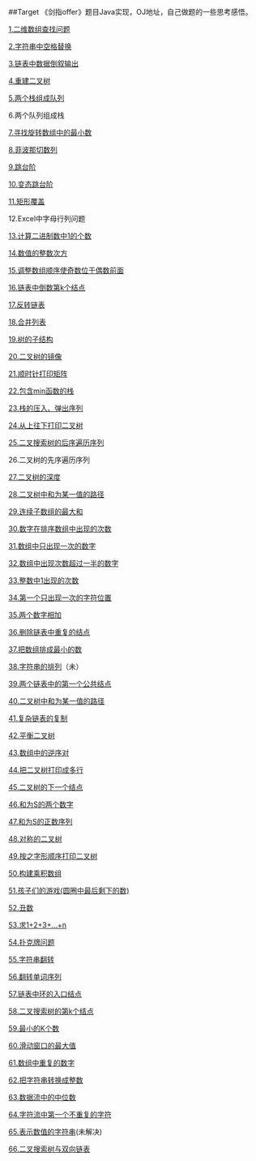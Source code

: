 ##Target
《剑指offer》题目Java实现，OJ地址，自己做题的一些思考感悟。

[1.二维数组查找问题](http://www.nowcoder.com/practice/abc3fe2ce8e146608e868a70efebf62e?rp=1&ru=/ta/coding-interviews&qru=/ta/coding-interviews/question-ranking)

[2.字符串中空格替换](http://www.nowcoder.com/practice/4060ac7e3e404ad1a894ef3e17650423?rp=1&ru=/ta/coding-interviews&qru=/ta/coding-interviews/question-ranking)

[3.链表中数据倒叙输出](http://www.nowcoder.com/practice/d0267f7f55b3412ba93bd35cfa8e8035?rp=1&ru=/ta/coding-interviews&qru=/ta/coding-interviews/question-ranking)

[4.重建二叉树](http://www.nowcoder.com/practice/8a19cbe657394eeaac2f6ea9b0f6fcf6?rp=1&ru=/ta/coding-interviews&qru=/ta/coding-interviews/question-ranking)

[5.两个栈组成队列](http://www.nowcoder.com/practice/54275ddae22f475981afa2244dd448c6?rp=1&ru=/ta/coding-interviews&qru=/ta/coding-interviews/question-ranking)

6.两个队列组成栈

[7.寻找旋转数组中的最小数](http://www.nowcoder.com/practice/9f3231a991af4f55b95579b44b7a01ba?rp=1&ru=/ta/coding-interviews&qru=/ta/coding-interviews/question-ranking)

[8.菲波那切数列](http://www.nowcoder.com/practice/c6c7742f5ba7442aada113136ddea0c3?rp=1&ru=/ta/coding-interviews&qru=/ta/coding-interviews/question-ranking)

[9.跳台阶](http://www.nowcoder.com/practice/8c82a5b80378478f9484d87d1c5f12a4?rp=1&ru=/ta/coding-interviews&qru=/ta/coding-interviews/question-ranking)

[10.变态跳台阶](http://www.nowcoder.com/practice/22243d016f6b47f2a6928b4313c85387?rp=1&ru=/ta/coding-interviews&qru=/ta/coding-interviews/question-ranking)

[11.矩形覆盖](http://www.nowcoder.com/practice/72a5a919508a4251859fb2cfb987a0e6?rp=1&ru=/ta/coding-interviews&qru=/ta/coding-interviews/question-ranking)

12.Excel中字母行列问题

[13.计算二进制数中1的个数](http://www.nowcoder.com/practice/8ee967e43c2c4ec193b040ea7fbb10b8?rp=1&ru=/ta/coding-interviews&qru=/ta/coding-interviews/question-ranking)

[14.数值的整数次方](http://www.nowcoder.com/practice/1a834e5e3e1a4b7ba251417554e07c00?rp=1&ru=/ta/coding-interviews&qru=/ta/coding-interviews/question-ranking)

[15.调整数组顺序使奇数位于偶数前面](http://www.nowcoder.com/practice/beb5aa231adc45b2a5dcc5b62c93f593?rp=1&ru=/ta/coding-interviews&qru=/ta/coding-interviews/question-ranking)

[16.链表中倒数第k个结点](http://www.nowcoder.com/practice/529d3ae5a407492994ad2a246518148a?rp=1&ru=/ta/coding-interviews&qru=/ta/coding-interviews/question-ranking)

[17.反转链表](http://www.nowcoder.com/practice/75e878df47f24fdc9dc3e400ec6058ca?rp=1&ru=/ta/coding-interviews&qru=/ta/coding-interviews/question-ranking)

[18.合并列表](http://www.nowcoder.com/practice/d8b6b4358f774294a89de2a6ac4d9337?rp=1&ru=/ta/coding-interviews&qru=/ta/coding-interviews/question-ranking)

[19.树的子结构](http://www.nowcoder.com/practice/6e196c44c7004d15b1610b9afca8bd88?rp=1&ru=/ta/coding-interviews&qru=/ta/coding-interviews/question-ranking)

[20.二叉树的镜像](http://www.nowcoder.com/practice/564f4c26aa584921bc75623e48ca3011?rp=1&ru=/ta/coding-interviews&qru=/ta/coding-interviews/question-ranking)

[21.顺时针打印矩阵](http://www.nowcoder.com/practice/9b4c81a02cd34f76be2659fa0d54342a?rp=1&ru=/ta/coding-interviews&qru=/ta/coding-interviews/question-ranking)

[22.包含min函数的栈](http://www.nowcoder.com/practice/4c776177d2c04c2494f2555c9fcc1e49?rp=1&ru=/ta/coding-interviews&qru=/ta/coding-interviews/question-ranking)

[23.栈的压入、弹出序列](http://www.nowcoder.com/practice/d77d11405cc7470d82554cb392585106?rp=2&ru=/ta/coding-interviews&qru=/ta/coding-interviews/question-ranking)

[24.从上往下打印二叉树](http://www.nowcoder.com/practice/7fe2212963db4790b57431d9ed259701?rp=2&ru=/ta/coding-interviews&qru=/ta/coding-interviews/question-ranking)

[25.二叉搜索树的后序遍历序列](http://www.nowcoder.com/practice/a861533d45854474ac791d90e447bafd?rp=2&ru=/ta/coding-interviews&qru=/ta/coding-interviews/question-ranking)

26.二叉树的先序遍历序列

[27.二叉树的深度](http://www.nowcoder.com/practice/435fb86331474282a3499955f0a41e8b?rp=2&ru=/ta/coding-interviews&qru=/ta/coding-interviews/question-ranking)

[28.二叉树中和为某一值的路径](http://www.nowcoder.com/practice/b736e784e3e34731af99065031301bca?rp=2&ru=/ta/coding-interviews&qru=/ta/coding-interviews/question-ranking)

[29.连续子数组的最大和](http://www.nowcoder.com/practice/459bd355da1549fa8a49e350bf3df484?rp=2&ru=/ta/coding-interviews&qru=/ta/coding-interviews/question-ranking)

[30.数字在排序数组中出现的次数](http://www.nowcoder.com/practice/70610bf967994b22bb1c26f9ae901fa2?rp=2&ru=/ta/coding-interviews&qru=/ta/coding-interviews/question-ranking)

[31.数组中只出现一次的数字](http://www.nowcoder.com/practice/e02fdb54d7524710a7d664d082bb7811?rp=2&ru=/ta/coding-interviews&qru=/ta/coding-interviews/question-ranking)

[32.数组中出现次数超过一半的数字](http://www.nowcoder.com/practice/e8a1b01a2df14cb2b228b30ee6a92163?rp=2&ru=/ta/coding-interviews&qru=/ta/coding-interviews/question-ranking)

[33.整数中1出现的次数](http://www.nowcoder.com/practice/bd7f978302044eee894445e244c7eee6?rp=2&ru=/ta/coding-interviews&qru=/ta/coding-interviews/question-ranking)

[34.第一个只出现一次的字符位置](http://www.nowcoder.com/practice/1c82e8cf713b4bbeb2a5b31cf5b0417c?rp=2&ru=/ta/coding-interviews&qru=/ta/coding-interviews/question-ranking)

[35.两个数字相加](http://www.nowcoder.com/practice/59ac416b4b944300b617d4f7f111b215?rp=3&ru=/ta/coding-interviews&qru=/ta/coding-interviews/question-ranking)

[36.删除链表中重复的结点](http://www.nowcoder.com/practice/fc533c45b73a41b0b44ccba763f866ef?rp=3&ru=/ta/coding-interviews&qru=/ta/coding-interviews/question-ranking)

[37.把数组排成最小的数](http://www.nowcoder.com/practice/8fecd3f8ba334add803bf2a06af1b993?rp=2&ru=/ta/coding-interviews&qru=/ta/coding-interviews/question-ranking)

[38.字符串的排列](http://www.nowcoder.com/practice/fe6b651b66ae47d7acce78ffdd9a96c7?rp=2&ru=/ta/coding-interviews&qru=/ta/coding-interviews/question-ranking)（未）

[39.两个链表中的第一个公共结点](http://www.nowcoder.com/practice/6ab1d9a29e88450685099d45c9e31e46?rp=2&ru=/ta/coding-interviews&qru=/ta/coding-interviews/question-ranking)

[40.二叉树中和为某一值的路径](http://www.nowcoder.com/practice/b736e784e3e34731af99065031301bca?rp=2&ru=/ta/coding-interviews&qru=/ta/coding-interviews/question-ranking)

[41.复杂链表的复制](http://www.nowcoder.com/practice/f836b2c43afc4b35ad6adc41ec941dba?rp=1&ru=/ta/coding-interviews)

[42.平衡二叉树](http://www.nowcoder.com/practice/8b3b95850edb4115918ecebdf1b4d222?rp=2&ru=/ta/coding-interviews&qru=/ta/coding-interviews/question-ranking)

[43.数组中的逆序对](http://www.nowcoder.com/practice/96bd6684e04a44eb80e6a68efc0ec6c5?rp=2&ru=/ta/coding-interviews&qru=/ta/coding-interviews/question-ranking)

[44.把二叉树打印成多行](http://www.nowcoder.com/practice/445c44d982d04483b04a54f298796288?rp=3&ru=/ta/coding-interviews&qru=/ta/coding-interviews/question-ranking)

[45.二叉树的下一个结点](http://www.nowcoder.com/practice/9023a0c988684a53960365b889ceaf5e?rp=3&ru=/ta/coding-interviews&qru=/ta/coding-interviews/question-ranking)

[46.和为S的两个数字](http://www.nowcoder.com/practice/390da4f7a00f44bea7c2f3d19491311b?rp=3&ru=/ta/coding-interviews&qru=/ta/coding-interviews/question-ranking)

[47.和为S的正数序列](http://www.nowcoder.com/practice/c451a3fd84b64cb19485dad758a55ebe?rp=3&ru=/ta/coding-interviews&qru=/ta/coding-interviews/question-ranking)

[48.对称的二叉树](http://www.nowcoder.com/practice/ff05d44dfdb04e1d83bdbdab320efbcb?rp=3&ru=/ta/coding-interviews&qru=/ta/coding-interviews/question-ranking)

[49.按之字形顺序打印二叉树](http://www.nowcoder.com/practice/91b69814117f4e8097390d107d2efbe0?rp=3&ru=/ta/coding-interviews&qru=/ta/coding-interviews/question-ranking)

[50.构建乘积数组](http://www.nowcoder.com/practice/94a4d381a68b47b7a8bed86f2975db46?rp=3&ru=/ta/coding-interviews&qru=/ta/coding-interviews/question-ranking)

[51.孩子们的游戏(圆圈中最后剩下的数)](http://www.nowcoder.com/practice/f78a359491e64a50bce2d89cff857eb6?rp=3&ru=/ta/coding-interviews&qru=/ta/coding-interviews/question-ranking)

[52.丑数](http://www.nowcoder.com/practice/6aa9e04fc3794f68acf8778237ba065b?rp=2&ru=/ta/coding-interviews&qru=/ta/coding-interviews/question-ranking)

[53.求1+2+3+...+n](http://www.nowcoder.com/practice/7a0da8fc483247ff8800059e12d7caf1?rp=3&ru=/ta/coding-interviews&qru=/ta/coding-interviews/question-ranking)

[54.扑克牌问题](http://www.nowcoder.com/practice/762836f4d43d43ca9deb273b3de8e1f4?rp=3&ru=/ta/coding-interviews&qru=/ta/coding-interviews/question-ranking)

[55.字符串翻转](http://www.nowcoder.com/practice/12d959b108cb42b1ab72cef4d36af5ec?rp=3&ru=/ta/coding-interviews&qru=/ta/coding-interviews/question-ranking)

[56.翻转单词序列](http://www.nowcoder.com/practice/3194a4f4cf814f63919d0790578d51f3?rp=3&ru=/ta/coding-interviews&qru=/ta/coding-interviews/question-ranking)

[57.链表中环的入口结点](http://www.nowcoder.com/practice/253d2c59ec3e4bc68da16833f79a38e4?rp=3&ru=/ta/coding-interviews&qru=/ta/coding-interviews/question-ranking)

[58.二叉搜索树的第k个结点](http://www.nowcoder.com/practice/ef068f602dde4d28aab2b210e859150a?rp=4&ru=/ta/coding-interviews&qru=/ta/coding-interviews/question-ranking)

[59.最小的K个数](http://www.nowcoder.com/practice/6a296eb82cf844ca8539b57c23e6e9bf?rp=2&ru=/ta/coding-interviews&qru=/ta/coding-interviews/question-ranking)

[60.滑动窗口的最大值](http://www.nowcoder.com/practice/1624bc35a45c42c0bc17d17fa0cba788?rp=4&ru=/ta/coding-interviews&qru=/ta/coding-interviews/question-ranking)

[61.数组中重复的数字](http://www.nowcoder.com/practice/623a5ac0ea5b4e5f95552655361ae0a8?rp=3&ru=/ta/coding-interviews&qru=/ta/coding-interviews/question-ranking)

[62.把字符串转换成整数](http://www.nowcoder.com/practice/1277c681251b4372bdef344468e4f26e?rp=3&ru=/ta/coding-interviews&qru=/ta/coding-interviews/question-ranking)

[63.数据流中的中位数](http://www.nowcoder.com/practice/9be0172896bd43948f8a32fb954e1be1?rp=4&ru=/ta/coding-interviews&qru=/ta/coding-interviews/question-ranking)

[64.字符流中第一个不重复的字符](http://www.nowcoder.com/practice/00de97733b8e4f97a3fb5c680ee10720?rp=3&ru=/ta/coding-interviews&qru=/ta/coding-interviews/question-ranking)

[65.表示数值的字符串](http://www.nowcoder.com/practice/6f8c901d091949a5837e24bb82a731f2?rp=3&ru=/ta/coding-interviews&qru=/ta/coding-interviews/question-ranking)(未解决)

[66.二叉搜索树与双向链表](http://www.nowcoder.com/practice/947f6eb80d944a84850b0538bf0ec3a5?rp=2&ru=/ta/coding-interviews&qru=/ta/coding-interviews/question-ranking)
